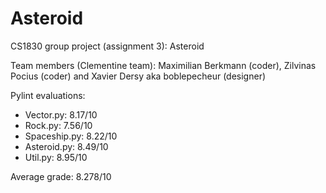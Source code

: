 # Asteroid
CS1830 group project (assignment 3): Asteroid

Team members (Clementine team): Maximilian Berkmann (coder), Zilvinas Pocius (coder) and Xavier Dersy aka boblepecheur (designer)

Pylint evaluations:
*  Vector.py: 8.17/10
*  Rock.py: 7.56/10
*  Spaceship.py: 8.22/10
*  Asteroid.py: 8.49/10
*  Util.py: 8.95/10

Average grade: 8.278/10
